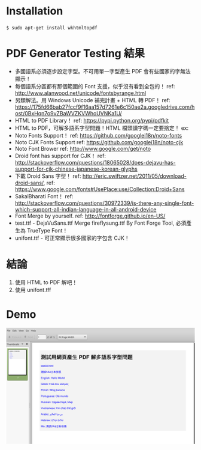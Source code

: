 # Installation

~~~
$ sudo apt-get install wkhtmltopdf
~~~

# PDF Generator Testing 結果

- 多國語系必須逐步設定字型。不可用單一字型產生 PDF 會有些國家的字無法顯示！
- 每個語系分區都有那個範圍的 Font 支援，似乎沒有看到全包的！ ref: http://www.alanwood.net/unicode/fontsbyrange.html
- 另類解法。用 Windows Unicode 補完計畫 + HTML 轉 PDF！ ref: https://175fd66bab27fccf9f16aa157d7261e6c150ae2a.googledrive.com/host/0BxHqn7o9vZBaWVZKVWhoUVNKa1U/
- HTML to PDF Library！ ref: https://pypi.python.org/pypi/pdfkit
- HTML to PDF，可解多語系字型問題！HTML 檔頭讀字碼一定要捨定！ ex: <meta http-equiv="content-type" content="text/html; charset=UTF-8">
- Noto Fonts Support！ ref: https://github.com/googlei18n/noto-fonts
- Noto CJK Fonts Support ref: https://github.com/googlei18n/noto-cjk
- Noto Font Brower ref: http://www.google.com/get/noto
- Droid font has support for CJK！ ref: http://stackoverflow.com/questions/18065028/does-dejavu-has-support-for-cjk-chinese-japanese-korean-glyphs
- 下載 Droid Sans 字型！ ref: http://eric.swiftzer.net/2011/05/download-droid-sans/, ref: https://www.google.com/fonts#UsePlace:use/Collection:Droid+Sans
- SakalBharati Font！ ref: http://stackoverflow.com/questions/30972339/is-there-any-single-font-which-support-all-indian-language-in-all-android-device
- Font Merge by yourself. ref: http://fontforge.github.io/en-US/
- test.ttf - DejaVuSans.ttf Merge fireflysung.ttf By Font Forge Tool, 必須產生為 TrueType Font！
- unifont.ttf - 可正常顯示很多國家的字包含 CJK！

# 結論

01. 使用 HTML to PDF 解吧！
02. 使用 unifont.tff

# Demo

![Alt text](https://raw.githubusercontent.com/scott1028/PDFGeneratorFontIssueStudy/master/test03.png "PDF View")
